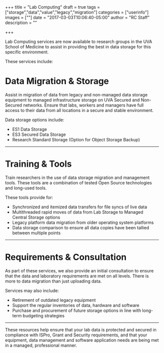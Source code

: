 +++
title = "Lab Computing"
draft = true
tags = ["storage","data","value","legacy","migration"]
categories = ["userinfo"]
images = [""]
date = "2017-03-03T10:06:40-05:00"
author = "RC Staff"
description = ""

+++

<p class="lead">Lab Computing services are now available to research groups in the UVA School of Medicine to assist in providing the 
best in data storage for this specific environment.</a>

These services include:

# Data Migration & Storage

Assist in migration of data from legacy and non-managed data storage equipment to managed infrastructure storage on 
UVA Secured and Non-Secured networks. Ensure that labs, workers and managers have full access to their
data from all locations in a secure and stable environment.
	
Data storage options include:

* ES1 Data Storage
* ES3 Secured Data Storage
* Research Standard Storage (Option for Object Storage Backup)

- - -

# Training & Tools

Train researchers in the use of data storage migration and management tools. These tools are a combination of 
tested Open Source technologies and long-used tools.

These tools provide for:

* Synchronized and itemized data transfers for file syncs of live data
* Multithreaded rapid moves of data from Lab Storage to Managed Central Storage options
* Legacy platform data migration from older operating system platforms
* Data storage comparison to ensure all data copies have been tallied between multiple points

- - -

# Requirements & Consultation

As part of these services, we also provide an initial consultation to ensure that the data and laboratory requirements are met on
all levels. There is more to data migration than just uploading data.

Services may also include:	
	
* Retirement of outdated legacy equipment	
* Support the regular inventories of data, hardware and software
* Purchase and procurement of future storage options in line with long-term budgeting strategies

- - -

These resources help ensure that your lab data is protected and secured in compliance with ISPro, Grant and Security requirements,
and that your equipment, data management and software application needs are being met in a managed, professional manner.
